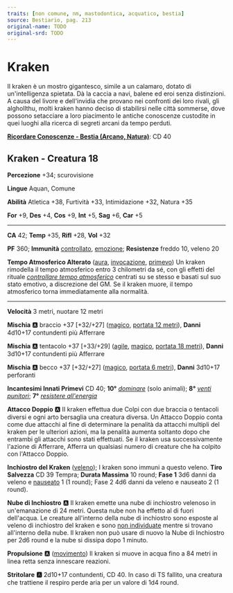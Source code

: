 ```yaml
---
traits: [non comune, nm, mastodontica, acquatico, bestia]
source: Bestiario, pag. 213
original-name: TODO
original-srd: TODO
---
```


# Kraken

Il kraken è un mostro gigantesco, simile a un calamaro, dotato di un'intelligenza spietata. Dà la caccia a navi, balene ed eroi senza distinzioni. A causa del livore e dell'invidia che provano nei confronti dei loro rivali, gli alghollthu, molti kraken hanno deciso di stabilirsi nelle città sommerse, dove possono setacciare a loro piacimento le antiche conoscenze custodite in quei luoghi alla ricerca di segreti arcani da tempo perduti.

**[Ricordare Conoscenze - Bestia (Arcano, Natura)](/azioni/ricordare-conoscenze)**: CD 40

## Kraken - Creatura 18

**Percezione** +34; scurovisione

**Lingue** Aquan, Comune

**Abilità** Atletica +38, Furtività +33, Intimidazione +32, Natura +35

**For** +9, **Des** +4, **Cos** +9, **Int** +5, **Sag** +6, **Car** +5

***

**CA** 42; **Temp** +35, **Rifl** +28, **Vol** +32

**PF** 360; **Immunità** [controllato](/condizioni/controllato), [emozione](/tratti/emozione); **Resistenze** freddo 10, veleno 20

**Tempo Atmosferico Alterato** ([aura](/tratti/aura), [invocazione](/tratti/invocazione), [primevo](/tratti/primevo)) Un kraken rimodella il tempo atmosferico entro 3 chilometri da sé, con gli effetti del rituale *[controllare tempo atmosferico](/incantesimi/rituali)* centrati su se stesso e basati sul suo stato emotivo, a discrezione del GM. Se il kraken muore, il tempo atmosferico torna immediatamente alla normalità.

***

**Velocità** 3 metri, nuotare 12 metri

**Mischia** :a: braccio +37 \[+32/+27] ([magico](/tratti/magico), [portata 12 metri](/tratti/portata)), **Danni** 4d10+17 contundenti più Afferrare

**Mischia** :a: tentacolo +37 \[+33/+29] ([agile](/tratti/agile), [magico](/tratti/magico), [portata 18 metri](/tratti/portata)), **Danni** 3d10+17 contundenti più Afferrare

**Mischia** :a: becco +37 \[+32/+27] ([magico](/tratti/magico), [portata 6 metri](/tratti/portata)), **Danni** 3d10+17 perforanti

**Incantesimi Innati Primevi** CD 40; **10°** *[dominare](/incantesimi/dominare)* (solo animali); **8°** *[venti punitori](/incantesimi/venti-punitori)*; **7°** *[resistere all'energia](/incantesimi/resistere-allenergia)*

**Attacco Doppio** :a: II kraken effettua due Colpi con due braccia o tentacoli diversi e ogni arto bersaglia una creatura diversa. Un Attacco Doppio conta come due attacchi al fine di determinare la penalità da attacchi multipli del kraken per le ulteriori azioni, ma la penalità aumenta soltanto dopo che entrambi gli attacchi sono stati effettuati. Se il kraken usa successivamente l'azione di Afferrare, Afferra un qualsiasi numero di creature che ha colpito con l'Attacco Doppio.

**Inchiostro del Kraken** ([veleno](/tratti/veleno)); I kraken sono immuni a questo veleno. **Tiro Salvezza** CD 39 Tempra; **Durata Massima** 10 round; **Fase 1** 3d6 danni da veleno e [nauseato](/condizioni/nauseato) 1 (1 round); Fase 2 4d6 danni da veleno e nauseato 2 (1 round).

**Nube di Inchiostro** :a: Il kraken emette una nube di inchiostro velenoso in un'emanazione di 24 metri. Questa nube non ha effetto al di fuori dell'acqua. Le creature all'interno della nube di inchiostro sono esposte al veleno di inchiostro del kraken e sono [non individuate](/condizioni/non-individuato) mentre si trovano all'interno della nube. Il kraken non può usare di nuovo la Nube di Inchiostro per 2d6 round e la nube si dissipa dopo 1 minuto.

**Propulsione** :a: ([movimento](/tratti/movimento)) Il kraken si muove in acqua fino a 84 metri in linea retta senza innescare reazioni.

**Stritolare** **:a:** 2d10+17 contundenti, CD 40. In caso di TS fallito, una creatura che trattiene il respiro perde aria per un valore di 1d4 round.
